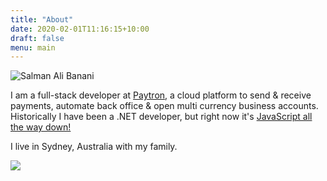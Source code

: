 ```yaml
---
title: "About"
date: 2020-02-01T11:16:15+10:00
draft: false 
menu: main
---
```


![Salman Ali Banani](/img/about/salman.jpg)

I am a full-stack developer at <a href="https://www.paytron.com.au" target="_blank">Paytron</a>, a cloud platform to send & receive payments, automate back office & open multi currency business accounts.  Historically I have been a .NET developer, but right now it's <a href="https://en.wikipedia.org/wiki/Turtles_all_the_way_down" target="_blank">JavaScript all the way down!</a>

I live in Sydney, Australia with my family.

<p>
    <a href="https://www.youracclaim.com/badges/41458474-4f13-4571-ac9c-414dbf645aec" title="Azure Fundamentals" target="_blank">
        <img src="/img/about/azure-fundamentals-600x600.png" />
    </a>
</p>


